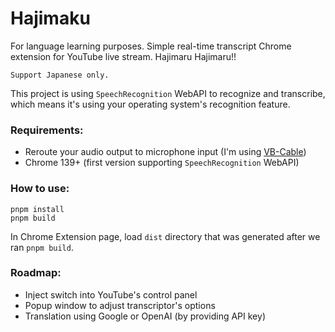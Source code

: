 # Hajimaku

For language learning purposes. Simple real-time transcript Chrome extension for YouTube live stream. Hajimaru Hajimaru!!

```Support Japanese only.```

This project is using `SpeechRecognition` WebAPI to recognize and transcribe, which means it's using your operating system's recognition feature.

### Requirements:
- Reroute your audio output to microphone input (I'm using [VB-Cable](https://vb-audio.com/Cable/))
- Chrome 139+ (first version supporting `SpeechRecognition` WebAPI)

### How to use:
```
pnpm install
pnpm build
```

In Chrome Extension page, load `dist` directory that was generated after we ran `pnpm build`.

### Roadmap:
- Inject switch into YouTube's control panel
- Popup window to adjust transcriptor's options
- Translation using Google or OpenAI (by providing API key)
